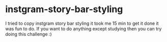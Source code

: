 # instgram-story-bar-styling
I tried to copy instgram story bar styling it took me 15 min to get it done it was fun to do. If you want to do anything except studying then you can try doing this challenge :)
